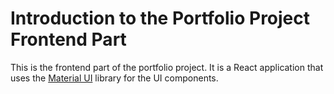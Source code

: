 # Introduction to the Portfolio Project Frontend Part

This is the frontend part of the portfolio project. It is a React application that uses the [Material UI](https://material-ui.com/) library for the UI components.
